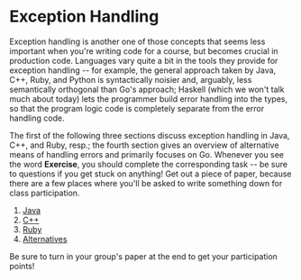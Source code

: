 Exception Handling
==================

Exception handling is another one of those concepts that seems less important
when you're writing code for a course, but becomes crucial in production code.
Languages vary quite a bit in the tools they provide for exception handling --
for example, the general approach taken by Java, C++, Ruby, and Python is
syntactically noisier and, arguably, less semantically orthogonal than Go's
approach; Haskell (which we won't talk much about today) lets the programmer
build error handling into the types, so that the program logic code is
completely separate from the error handling code.

The first of the following three sections discuss exception handling in Java,
C++, and Ruby, resp.; the fourth section gives an overview of alternative means
of handling errors and primarily focuses on Go. Whenever you see the word
**Exercise**, you should complete the corresponding task -- be sure to questions
if you get stuck on anything! Get out a piece of paper, because there are a few
places where you'll be asked to write something down for class participation.

1.  [Java](sections/1-java.md)
2.  [C++](sections/2-cpp.md)
3.  [Ruby](sections/3-ruby.md)
4.  [Alternatives](sections/4-alternatives.md)

Be sure to turn in your group's paper at the end to get your participation
points!
